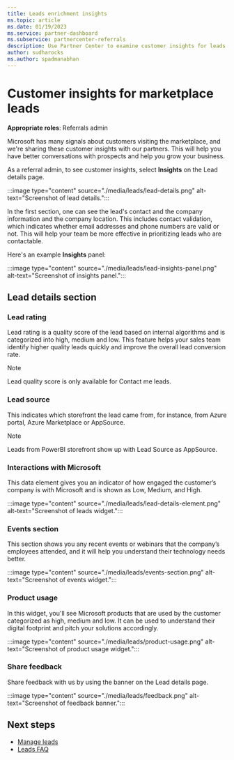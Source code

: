 ```yaml
---
title: Leads enrichment insights
ms.topic: article
ms.date: 01/19/2023
ms.service: partner-dashboard
ms.subservice: partnercenter-referrals
description: Use Partner Center to examine customer insights for leads.
author: sudharocks
ms.author: spadmanabhan
---
```


# Customer insights for marketplace leads

**Appropriate roles**: Referrals admin

Microsoft has many signals about customers visiting the marketplace, and we're sharing these customer insights with our partners. This will help you have better conversations with prospects and help you grow your business.

As a referral admin, to see customer insights, select **Insights** on the Lead details page.

:::image type="content" source="./media/leads/lead-details.png" alt-text="Screenshot of lead details.":::

In the first section, one can see the lead's contact and the company information and the company location. This includes contact validation, which indicates whether email addresses and phone numbers are valid or not. This will help your team be more effective in prioritizing leads who are contactable.

Here's an example **Insights** panel:

:::image type="content" source="./media/leads/lead-insights-panel.png" alt-text="Screenshot of insights panel.":::

## Lead details section

### Lead rating

Lead rating is a quality score of the lead based on internal algorithms and is categorized into high, medium and low. This feature helps your sales team identify higher quality leads quickly and improve the overall lead conversion rate.

> [!NOTE]
> Lead quality score is only available for Contact me leads.

### Lead source

This indicates which storefront the lead came from, for instance, from Azure portal, Azure Marketplace or AppSource.

> [!NOTE]
> Leads from PowerBI storefront show up with Lead Source as AppSource.

### Interactions with Microsoft

This data element gives you an indicator of how engaged the customer’s company is with Microsoft and is shown as Low, Medium, and High.

:::image type="content" source="./media/leads/lead-details-element.png" alt-text="Screenshot of leads widget.":::

### Events section

This section shows you any recent events or webinars that the company’s employees attended, and it will help you understand their technology needs better.

:::image type="content" source="./media/leads/events-section.png" alt-text="Screenshot of events widget.":::

### Product usage

In this widget, you'll see Microsoft products that are used by the customer categorized as high, medium and low. It can be used to understand their digital footprint and pitch your solutions accordingly.

:::image type="content" source="./media/leads/product-usage.png" alt-text="Screenshot of product usage widget.":::

### Share feedback

Share feedback with us by using the banner on the Lead details page.

:::image type="content" source="./media/leads/feedback.png" alt-text="Screenshot of feedback banner.":::

## Next steps

- [Manage leads](./manage-leads.md)
- [Leads FAQ](leads-FAQ.yml)

